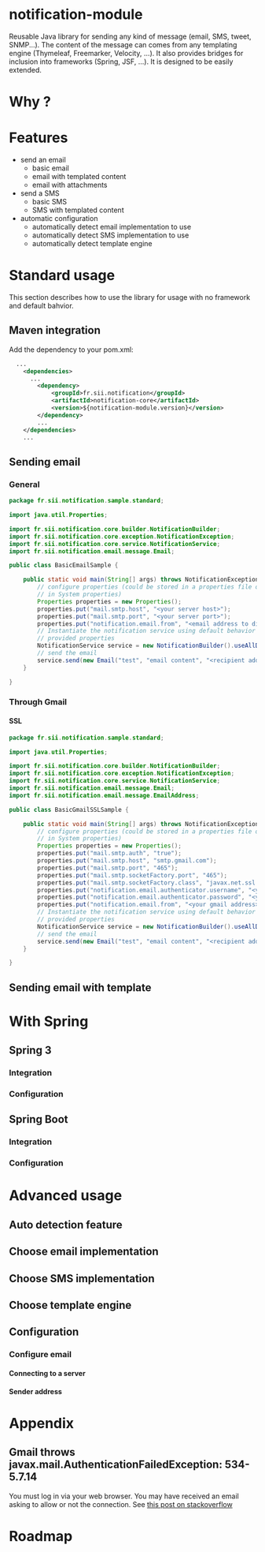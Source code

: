 # notification-module
Reusable Java library for sending any kind of message (email, SMS, tweet, SNMP...). The content of the message can comes from any templating engine (Thymeleaf, Freemarker, Velocity, ...). It also provides bridges for inclusion into frameworks (Spring, JSF, ...). It is designed to be easily extended.

# Why ?

# Features

- send an email
  - basic email
  - email with templated content
  - email with attachments
- send a SMS
  - basic SMS
  - SMS with templated content
- automatic configuration
  - automatically detect email implementation to use
  - automatically detect SMS implementation to use
  - automatically detect template engine


# Standard usage

This section describes how to use the library for usage with no framework and default bahvior. 

## Maven integration

Add the dependency to your pom.xml:
```xml
  ...
	<dependencies>
	  ...
		<dependency>
			<groupId>fr.sii.notification</groupId>
			<artifactId>notification-core</artifactId>
			<version>${notification-module.version}</version>
		</dependency>
		...
	</dependencies>
	...
```

## Sending email

### General

```java
package fr.sii.notification.sample.standard;

import java.util.Properties;

import fr.sii.notification.core.builder.NotificationBuilder;
import fr.sii.notification.core.exception.NotificationException;
import fr.sii.notification.core.service.NotificationService;
import fr.sii.notification.email.message.Email;

public class BasicEmailSample {

	public static void main(String[] args) throws NotificationException {
		// configure properties (could be stored in a properties file or defined
		// in System properties)
		Properties properties = new Properties();
		properties.put("mail.smtp.host", "<your server host>");
		properties.put("mail.smtp.port", "<your server port>");
		properties.put("notification.email.from", "<email address to display for the sender user>");
		// Instantiate the notification service using default behavior and
		// provided properties
		NotificationService service = new NotificationBuilder().useAllDefaults(properties).build();
		// send the email
		service.send(new Email("test", "email content", "<recipient address>"));
	}

}
```


### Through Gmail

#### SSL

```java
package fr.sii.notification.sample.standard;

import java.util.Properties;

import fr.sii.notification.core.builder.NotificationBuilder;
import fr.sii.notification.core.exception.NotificationException;
import fr.sii.notification.core.service.NotificationService;
import fr.sii.notification.email.message.Email;
import fr.sii.notification.email.message.EmailAddress;

public class BasicGmailSSLSample {

	public static void main(String[] args) throws NotificationException {
		// configure properties (could be stored in a properties file or defined
		// in System properties)
		Properties properties = new Properties();
		properties.put("mail.smtp.auth", "true");
		properties.put("mail.smtp.host", "smtp.gmail.com");
		properties.put("mail.smtp.port", "465");
		properties.put("mail.smtp.socketFactory.port", "465");
		properties.put("mail.smtp.socketFactory.class", "javax.net.ssl.SSLSocketFactory");
		properties.put("notification.email.authenticator.username", "<your gmail account>");
		properties.put("notification.email.authenticator.password", "<your gmail password>");
		properties.put("notification.email.from", "<your gmail address>");
		// Instantiate the notification service using default behavior and
		// provided properties
		NotificationService service = new NotificationBuilder().useAllDefaults(properties).build();
		// send the email
		service.send(new Email("test", "email content", "<recipient address>"));
	}

}
```

## Sending email with template


# With Spring

## Spring 3

### Integration

### Configuration

## Spring Boot

### Integration

### Configuration

# Advanced usage

## Auto detection feature

## Choose email implementation

## Choose SMS implementation

## Choose template engine

## Configuration

### Configure email

#### Connecting to a server

#### Sender address



# Appendix

## Gmail throws javax.mail.AuthenticationFailedException: 534-5.7.14

You must log in via your web browser. You may have received an email asking to allow or not the connection.
See [this post on stackoverflow](http://stackoverflow.com/questions/25341198/javax-mail-authenticationfailedexception-is-thrown-while-sending-email-in-java)




Roadmap
=======

